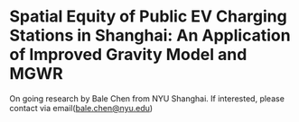 # Spatial Equity of Public EV Charging Stations in Shanghai: An Application of Improved Gravity Model and MGWR

On going research by Bale Chen from NYU Shanghai. If interested, please contact via email(bale.chen@nyu.edu)
